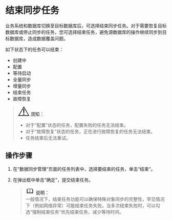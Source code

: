 # 结束同步任务<a name="drs_10_0013"></a>

业务系统和数据库切换至目标数据库后，可选择结束同步任务。对于需要恢复目标数据库或停止同步的任务，您可选择结束任务，避免源数据库的操作继续同步到目标数据库，造成数据覆盖问题。

如下状态下的任务可以结束：

-   创建中
-   配置
-   等待启动
-   全量同步
-   增量同步
-   结束任务
-   故障恢复

>![](public_sys-resources/icon-notice.gif) **须知：**   
>-   对于“配置”状态的任务，配置失败的任务无法结束。  
>-   对于“故障恢复”状态的任务，正在进行故障恢复的任务无法结束。  
>-   任务结束后无法重试。  

## 操作步骤<a name="section4298797218435"></a>

1.  在“数据同步管理“页面的任务列表中，选择要结束的任务，单击“结束“。
2.  在弹出框中单击“确定“，提交结束任务。

    >![](public_sys-resources/icon-note.gif) **说明：**   
    >一般情况下，结束任务功能可以确保特殊对象同步的完整性，罕见情况下（例如网络异常）可能结束任务失败。当多次结束失败时，可以勾选“强制结束任务“优先结束任务，减少等待时间。  


